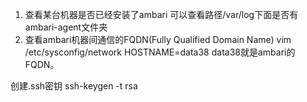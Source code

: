 1. 查看某台机器是否已经安装了ambari
可以查看路径/var/log下面是否有ambari-agent文件夹
2. 查看ambari机器间通信的FQDN(Fully Qualified Domain Name)
vim /etc/sysconfig/network
HOSTNAME=data38
data38就是ambari的FQDN。

创建.ssh密钥
ssh-keygen -t rsa
